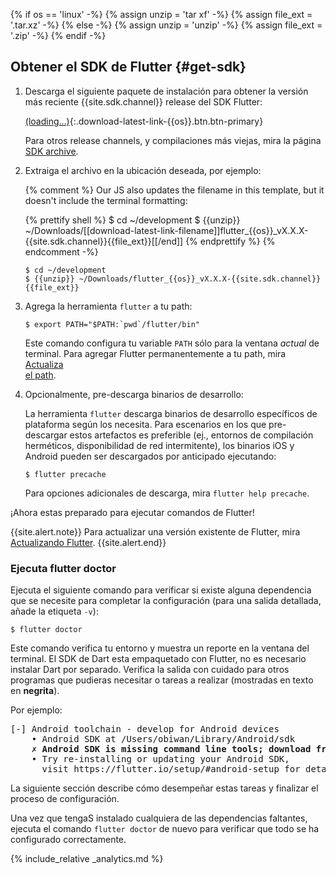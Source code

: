 {% if os == 'linux' -%}
  {% assign unzip = 'tar xf' -%}
  {% assign file_ext = '.tar.xz' -%}
{% else -%}
  {% assign unzip = 'unzip' -%}
  {% assign file_ext = '.zip' -%}
{% endif -%}

## Obtener el SDK de Flutter {#get-sdk}

1. Descarga el siguiente paquete de instalación para obtener la versión más reciente {{site.sdk.channel}} release del 
   SDK Flutter:

   [(loading...)](#){:.download-latest-link-{{os}}.btn.btn-primary}

   Para otros release channels, y compilaciones más viejas, mira la página [SDK 
   archive](/docs/development/tools/sdk/archive).
1. Extraiga el archivo en la ubicación deseada, por ejemplo:

    {% comment %}
      Our JS also updates the filename in this template, but it doesn't include the terminal formatting:

      {% prettify shell %}
      $ cd ~/development
      $ {{unzip}} ~/Downloads/[[download-latest-link-filename]]flutter_{{os}}_vX.X.X-{{site.sdk.channel}}{{file_ext}}[[/end]]
      {% endprettify %}
    {% endcomment -%}

    ```terminal
    $ cd ~/development
    $ {{unzip}} ~/Downloads/flutter_{{os}}_vX.X.X-{{site.sdk.channel}}{{file_ext}}
    ```

1. Agrega la herramienta `flutter` a tu path:
   
    ```terminal
    $ export PATH="$PATH:`pwd`/flutter/bin"
    ```

    Este comando configura tu variable `PATH` sólo para la ventana _actual_ de terminal. 
    Para agregar Flutter permanentemente a tu path, mira [Actualiza  
    el path](#actualiza-tu-path).

1. Opcionalmente, pre-descarga binarios de desarrollo:

    La herramienta `flutter` descarga binarios de desarrollo específicos de plataforma según 
    los necesita. Para escenarios en los que pre-descargar estos artefactos es preferible 
    (ej., entornos de compilación herméticos, disponibilidad de red intermitente), los binarios iOS
    y Android pueden ser descargados por anticipado ejecutando:

    ```
    $ flutter precache
    ```

    Para opciones adicionales de descarga, mira `flutter help precache`.

¡Ahora estas preparado para ejecutar comandos de Flutter!

{{site.alert.note}}
Para actualizar una versión existente de Flutter, mira 
[Actualizando Flutter](/docs/development/tools/sdk/upgrading).
{{site.alert.end}}

### Ejecuta flutter doctor

Ejecuta el siguiente comando para verificar si existe alguna dependencia que se necesite para
completar la configuración (para una salida detallada, añade la etiqueta `-v`):

```terminal
$ flutter doctor
```

Este comando verifica tu entorno y muestra un reporte en la ventana del terminal.
El SDK de Dart esta empaquetado con Flutter, no es necesario instalar Dart por separado.
Verifica la salida con cuidado para otros programas que 
pudieras necesitar o tareas a realizar (mostradas en texto en **negrita**).

Por ejemplo:
<pre>
[-] Android toolchain - develop for Android devices
    • Android SDK at /Users/obiwan/Library/Android/sdk
    <strong>✗ Android SDK is missing command line tools; download from https://goo.gl/XxQghQ</strong>
    • Try re-installing or updating your Android SDK,
      visit https://flutter.io/setup/#android-setup for detailed instructions.
</pre>

La siguiente sección describe cómo desempeñar estas tareas y finalizar el proceso de configuración.

Una vez que tengaS instalado cualquiera de las dependencias faltantes, ejecuta el comando `flutter doctor`
de nuevo para verificar que todo se ha configurado correctamente.

{% include_relative _analytics.md %}

